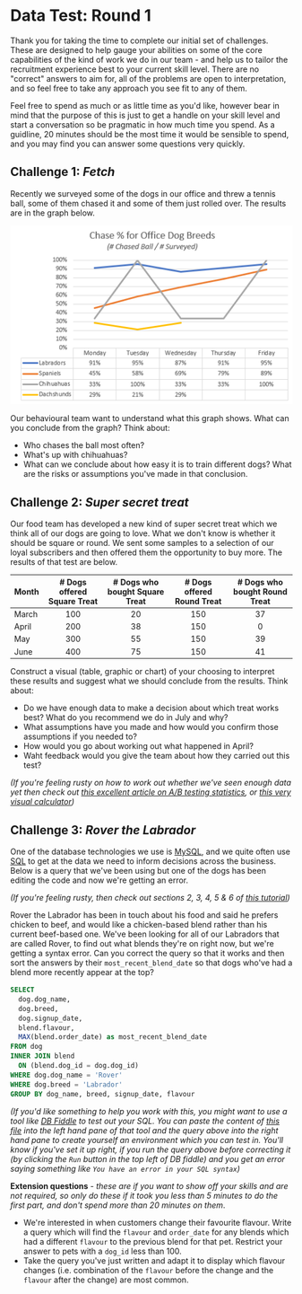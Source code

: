 # Data Test: Round 1

Thank you for taking the time to complete our initial set of challenges. These are designed to help gauge your abilities on some of the core capabilities of the kind of work we do in our team - and help us to tailor the recruitment experience best to your current skill level. There are no "correct" answers to aim for, all of the problems are open to interpretation, and so feel free to take any approach you see fit to any of them.

Feel free to spend as much or as little time as you'd like, however bear in mind that the purpose of this is just to get a handle on your skill level and start a conversation so be pragmatic in how much time you spend. As a guidline, 20 minutes should be the most time it would be sensible to spend, and you may find you can answer some questions very quickly.

## Challenge 1: _Fetch_

Recently we surveyed some of the dogs in our office and threw a tennis ball, some of them chased it and some of them just rolled over. The results are in the graph below.

![Challenge Picture](https://github.com/tailsdotcom/data-test-initial/blob/master/180810-OnlineGraph.PNG "Chase % for Office Dog Breeds")

Our behavioural team want to understand what this graph shows. What can you conclude from the graph? Think about:
- Who chases the ball most often?
- What's up with chihuahuas?
- What can we conclude about how easy it is to train different dogs? What are the risks or assumptions you've made in that conclusion.

## Challenge 2: _Super secret treat_

Our food team has developed a new kind of super secret treat which we think all of our dogs are going to love. What we don't know is whether it should be square or round. We sent some samples to a selection of our loyal subscribers and then offered them the opportunity to buy more. The results of that test are below.

| Month | # Dogs offered Square Treat | # Dogs who bought Square Treat  | # Dogs offered Round Treat | # Dogs who bought Round Treat  |
| ----- |:---------------------------:|:-------------------------------:|:--------------------------:|:------------------------------:|
| March | 100                         | 20                              | 150                        | 37
| April | 200                         | 38                              | 150                        | 0
| May   | 300                         | 55                              | 150                        | 39
| June  | 400                         | 75                              | 150                        | 41

Construct a visual (table, graphic or chart) of your choosing to interpret these results and suggest what we should conclude from the results. Think about:

- Do we have enough data to make a decision about which treat works best? What do you recommend we do in July and why?
- What assumptions have you made and how would you confirm those assumptions if you needed to?
- How would you go about working out what happened in April?
- Waht feedback would you give the team about how they carried out this test?

*(If you're feeling rusty on how to work out whether we've seen enough data yet then check out [this excellent article on A/B testing statistics](https://conversionsciences.com/blog/ab-testing-statistics/), or [this very visual calculator](https://abtestguide.com/calc/))*

## Challenge 3: _Rover the Labrador_

One of the database technologies we use is [MySQL](https://en.wikipedia.org/wiki/MySQL), and we quite often use [SQL](https://en.wikipedia.org/wiki/SQL) to get at the data we need to inform decisions across the business. Below is a query that we've been using but one of the dogs has been editing the code and now we're getting an error.

*(If you're feeling rusty, then check out sections 2, 3, 4, 5 & 6 of [this tutorial](http://www.mysqltutorial.org/basic-mysql-tutorial.aspx))*

Rover the Labrador has been in touch about his food and said he prefers chicken to beef, and would like a chicken-based blend rather than his current beef-based one. We've been looking for all of our Labradors that are called Rover, to find out what blends they're on right now, but we're getting a syntax error. Can you correct the query so that it works and then sort the answers by their `most_recent_blend_date` so that dogs who've had a blend more recently appear at the top?

```sql
SELECT
  dog.dog_name,
  dog.breed,
  dog.signup_date,
  blend.flavour,
  MAX(blend.order_date) as most_recent_blend_date
FROM dog
INNER JOIN blend
  ON (blend.dog_id = dog.dog_id)
WHERE dog.dog_name = 'Rover' 
WHERE dog.breed = 'Labrador'
GROUP BY dog_name, breed, signup_date, flavour
```

*(If you'd like something to help you work with this, you might want to use a tool like [DB Fiddle](https://www.db-fiddle.com/) to test out your SQL. You can paste the content of [this file](https://github.com/tailsdotcom/data-test-initial/blob/master/part_3_sample_ddl.sql) into the left hand pane of that tool and the query above into the right hand pane to create yourself an environment which you can test in. You'll know if you've set it up right, if you run the query above before correcting it (by clicking the `Run` button in the top left of DB fiddle) and you get an error saying something like `You have an error in your SQL syntax`)*

**Extension questions** - *these are if you want to show off your skills and are not required, so only do these if it took you less than 5 minutes to do the first part, and don't spend more than 20 minutes on them*.
- We're interested in when customers change their favourite flavour. Write a query which will find the `flavour` and `order_date` for any blends which had a different `flavour` to the previous blend for that pet. Restrict your answer to pets with a `dog_id` less than 100.
- Take the query you've just written and adapt it to display which flavour changes (i.e. combination of the `flavour` before the change and the `flavour` after the change) are most common.
